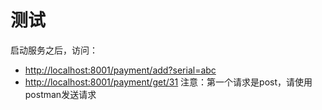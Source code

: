 
# 测试

启动服务之后，访问：
* [http://localhost:8001/payment/add?serial=abc](http://localhost:8001/payment/add?serial=abc)
* [http://localhost:8001/payment/get/31](http://localhost:8001/payment/get/31)
注意：第一个请求是post，请使用postman发送请求
